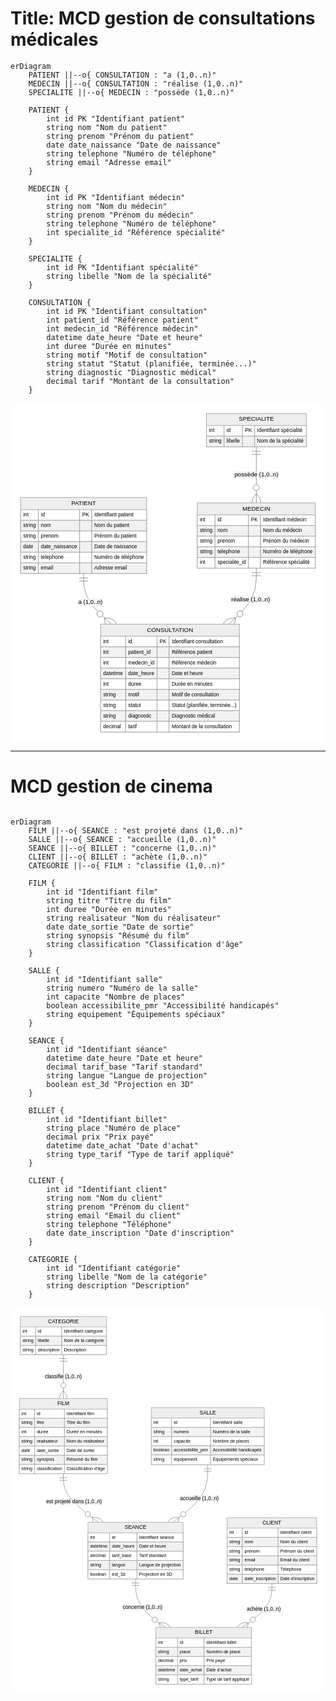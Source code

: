 # Title: MCD gestion de consultations médicales

```mermaid
erDiagram
    PATIENT ||--o{ CONSULTATION : "a (1,0..n)"
    MEDECIN ||--o{ CONSULTATION : "réalise (1,0..n)"
    SPECIALITE ||--o{ MEDECIN : "possède (1,0..n)"
    
    PATIENT {
        int id PK "Identifiant patient"
        string nom "Nom du patient"
        string prenom "Prénom du patient"
        date date_naissance "Date de naissance"
        string telephone "Numéro de téléphone"
        string email "Adresse email"
    }
    
    MEDECIN {
        int id PK "Identifiant médecin"
        string nom "Nom du médecin"
        string prenom "Prénom du médecin"
        string telephone "Numéro de téléphone"
        int specialite_id "Référence spécialité"
    }
    
    SPECIALITE {
        int id PK "Identifiant spécialité"
        string libelle "Nom de la spécialité"
    }
    
    CONSULTATION {
        int id PK "Identifiant consultation"
        int patient_id "Référence patient"
        int medecin_id "Référence médecin"
        datetime date_heure "Date et heure"
        int duree "Durée en minutes"
        string motif "Motif de consultation"
        string statut "Statut (planifiée, terminée...)"
        string diagnostic "Diagnostic médical"
        decimal tarif "Montant de la consultation"
    }
```



<svg aria-roledescription="er" role="graphics-document document" viewBox="0 0 621.841796875 669" style="max-width: 3840px; background-color: white; max-height: 3840px;" xmlns:xlink="http://www.w3.org/1999/xlink" xmlns="http://www.w3.org/2000/svg" width="100%" id="my-svg"><style>#my-svg{font-family:arial,sans-serif;font-size:14px;fill:#333;}@keyframes edge-animation-frame{from{stroke-dashoffset:0;}}@keyframes dash{to{stroke-dashoffset:0;}}#my-svg .edge-animation-slow{stroke-dasharray:9,5!important;stroke-dashoffset:900;animation:dash 50s linear infinite;stroke-linecap:round;}#my-svg .edge-animation-fast{stroke-dasharray:9,5!important;stroke-dashoffset:900;animation:dash 20s linear infinite;stroke-linecap:round;}#my-svg .error-icon{fill:#ffffff;}#my-svg .error-text{fill:#000000;stroke:#000000;}#my-svg .edge-thickness-normal{stroke-width:2px;}#my-svg .edge-thickness-thick{stroke-width:3.5px;}#my-svg .edge-pattern-solid{stroke-dasharray:0;}#my-svg .edge-thickness-invisible{stroke-width:0;fill:none;}#my-svg .edge-pattern-dashed{stroke-dasharray:3;}#my-svg .edge-pattern-dotted{stroke-dasharray:2;}#my-svg .marker{fill:#000000;stroke:#000000;}#my-svg .marker.cross{stroke:#000000;}#my-svg svg{font-family:arial,sans-serif;font-size:14px;}#my-svg p{margin:0;}#my-svg .entityBox{fill:#ffffff;stroke:#000000;}#my-svg .attributeBoxOdd{fill:#ffffff;stroke:#000000;}#my-svg .attributeBoxEven{fill:#f2f2f2;stroke:#000000;}#my-svg .relationshipLabelBox{fill:#ffffff;opacity:0.7;background-color:#ffffff;}#my-svg .relationshipLabelBox rect{opacity:0.5;}#my-svg .relationshipLine{stroke:#000000;}#my-svg .entityTitleText{text-anchor:middle;font-size:18px;fill:#333;}#my-svg #MD_PARENT_START{fill:#f5f5f5!important;stroke:#000000!important;stroke-width:1;}#my-svg #MD_PARENT_END{fill:#f5f5f5!important;stroke:#000000!important;stroke-width:1;}#my-svg .node .neo-node{stroke:#000000;}#my-svg [data-look="neo"].node rect,#my-svg [data-look="neo"].cluster rect,#my-svg [data-look="neo"].node polygon{stroke:url(#my-svg-gradient);filter:drop-shadow( 0px 1px 2px rgba(0, 0, 0, 0.25));}#my-svg [data-look="neo"].node path{stroke:url(#my-svg-gradient);}#my-svg [data-look="neo"].node .outer-path{filter:drop-shadow( 0px 1px 2px rgba(0, 0, 0, 0.25));}#my-svg [data-look="neo"].node .neo-line path{stroke:hsl(0, 0%, 70%);filter:none;}#my-svg [data-look="neo"].node circle{stroke:url(#my-svg-gradient);filter:drop-shadow( 0px 1px 2px rgba(0, 0, 0, 0.25));}#my-svg [data-look="neo"].node circle .state-start{fill:#000000;}#my-svg [data-look="neo"].statediagram-cluster rect{fill:#ffffff;stroke:url(#my-svg-gradient);stroke-width:1px;}#my-svg [data-look="neo"].icon-shape .icon{fill:url(#my-svg-gradient);filter:drop-shadow( 0px 1px 2px rgba(0, 0, 0, 0.25));}#my-svg [data-look="neo"].icon-shape .icon-neo path{stroke:url(#my-svg-gradient);filter:drop-shadow( 0px 1px 2px rgba(0, 0, 0, 0.25));}#my-svg :root{--mermaid-font-family:"trebuchet ms",verdana,arial,sans-serif;}</style><g/><defs><marker orient="auto" markerHeight="240" markerWidth="190" refY="7" refX="0" id="MD_PARENT_START"><path d="M 18,7 L9,13 L1,7 L9,1 Z"/></marker></defs><defs><marker orient="auto" markerHeight="28" markerWidth="20" refY="7" refX="19" id="MD_PARENT_END"><path d="M 18,7 L9,13 L1,7 L9,1 Z"/></marker></defs><defs><marker orient="auto" markerHeight="18" markerWidth="18" refY="9" refX="0" id="ONLY_ONE_START"><path d="M9,0 L9,18 M15,0 L15,18" fill="none" stroke="gray"/></marker></defs><defs><marker orient="auto" markerHeight="18" markerWidth="18" refY="9" refX="18" id="ONLY_ONE_END"><path d="M3,0 L3,18 M9,0 L9,18" fill="none" stroke="gray"/></marker></defs><defs><marker orient="auto" markerHeight="18" markerWidth="30" refY="9" refX="0" id="ZERO_OR_ONE_START"><circle r="6" cy="9" cx="21" fill="white" stroke="gray"/><path d="M9,0 L9,18" fill="none" stroke="gray"/></marker></defs><defs><marker orient="auto" markerHeight="18" markerWidth="30" refY="9" refX="30" id="ZERO_OR_ONE_END"><circle r="6" cy="9" cx="9" fill="white" stroke="gray"/><path d="M21,0 L21,18" fill="none" stroke="gray"/></marker></defs><defs><marker orient="auto" markerHeight="36" markerWidth="45" refY="18" refX="18" id="ONE_OR_MORE_START"><path d="M0,18 Q 18,0 36,18 Q 18,36 0,18 M42,9 L42,27" fill="none" stroke="gray"/></marker></defs><defs><marker orient="auto" markerHeight="36" markerWidth="45" refY="18" refX="27" id="ONE_OR_MORE_END"><path d="M3,9 L3,27 M9,18 Q27,0 45,18 Q27,36 9,18" fill="none" stroke="gray"/></marker></defs><defs><marker orient="auto" markerHeight="36" markerWidth="57" refY="18" refX="18" id="ZERO_OR_MORE_START"><circle r="6" cy="18" cx="48" fill="white" stroke="gray"/><path d="M0,18 Q18,0 36,18 Q18,36 0,18" fill="none" stroke="gray"/></marker></defs><defs><marker orient="auto" markerHeight="36" markerWidth="57" refY="18" refX="39" id="ZERO_OR_MORE_END"><circle r="6" cy="18" cx="9" fill="white" stroke="gray"/><path d="M21,18 Q39,0 57,18 Q39,36 21,18" fill="none" stroke="gray"/></marker></defs><path style="stroke: gray; fill: none;" marker-start="url(#ONLY_ONE_START)" marker-end="url(#ZERO_OR_MORE_END)" d="M144.366,336L144.366,344.333C144.366,352.667,144.366,369.333,153.443,386C162.52,402.667,180.673,419.333,189.75,427.667L198.826,436" class="er relationshipLine"/><path style="stroke: gray; fill: none;" marker-start="url(#ONLY_ONE_START)" marker-end="url(#ZERO_OR_MORE_END)" d="M485.287,325.5L485.287,335.583C485.287,345.667,485.287,365.833,476.21,384.25C467.134,402.667,448.98,419.333,439.904,427.667L430.827,436" class="er relationshipLine"/><path style="stroke: gray; fill: none;" marker-start="url(#ONLY_ONE_START)" marker-end="url(#ZERO_OR_MORE_END)" d="M485.287,86L485.287,94.333C485.287,102.667,485.287,119.333,485.287,137.75C485.287,156.167,485.287,176.333,485.287,186.417L485.287,196.5" class="er relationshipLine"/><g transform="translate(20,186 )" id="entity-PATIENT-1d5528e4-b873-5fa2-b03f-2264906c1060"><rect height="150" width="248.7325439453125" y="0" x="0" class="er entityBox"/><text style="dominant-baseline: middle; text-anchor: middle; font-size: 12px;" transform="translate(124.36627197265625,12)" y="0" x="0" id="text-entity-PATIENT-1d5528e4-b873-5fa2-b03f-2264906c1060" class="er entityLabel">PATIENT</text><rect height="21" width="34.921875" y="24" x="0" class="er attributeBoxOdd"/><text style="dominant-baseline: middle; font-size: 10.2px;" transform="translate(5,34.5)" y="0" x="0" id="text-entity-PATIENT-1d5528e4-b873-5fa2-b03f-2264906c1060-attr-1-type" class="er entityLabel">int</text><rect height="21" width="81.701416015625" y="24" x="34.921875" class="er attributeBoxOdd"/><text style="dominant-baseline: middle; font-size: 10.2px;" transform="translate(39.921875,34.5)" y="0" x="0" id="text-entity-PATIENT-1d5528e4-b873-5fa2-b03f-2264906c1060-attr-1-name" class="er entityLabel">id</text><rect height="21" width="23.79498291015625" y="24" x="116.623291015625" class="er attributeBoxOdd"/><text style="dominant-baseline: middle; font-size: 10.2px;" transform="translate(121.623291015625,34.5)" y="0" x="0" id="text-entity-PATIENT-1d5528e4-b873-5fa2-b03f-2264906c1060-attr-1-key" class="er entityLabel">PK</text><rect height="21" width="108.31427001953125" y="24" x="140.41827392578125" class="er attributeBoxOdd"/><text style="dominant-baseline: middle; font-size: 10.2px;" transform="translate(145.41827392578125,34.5)" y="0" x="0" id="text-entity-PATIENT-1d5528e4-b873-5fa2-b03f-2264906c1060-attr-1-comment" class="er entityLabel">Identifiant patient</text><rect height="21" width="34.921875" y="45" x="0" class="er attributeBoxEven"/><text style="dominant-baseline: middle; font-size: 10.2px;" transform="translate(5,55.5)" y="0" x="0" id="text-entity-PATIENT-1d5528e4-b873-5fa2-b03f-2264906c1060-attr-2-type" class="er entityLabel">string</text><rect height="21" width="81.701416015625" y="45" x="34.921875" class="er attributeBoxEven"/><text style="dominant-baseline: middle; font-size: 10.2px;" transform="translate(39.921875,55.5)" y="0" x="0" id="text-entity-PATIENT-1d5528e4-b873-5fa2-b03f-2264906c1060-attr-2-name" class="er entityLabel">nom</text><rect height="21" width="23.79498291015625" y="45" x="116.623291015625" class="er attributeBoxEven"/><text style="dominant-baseline: middle; font-size: 10.2px;" transform="translate(121.623291015625,55.5)" y="0" x="0" id="text-entity-PATIENT-1d5528e4-b873-5fa2-b03f-2264906c1060-attr-2-key" class="er entityLabel"/><rect height="21" width="108.31427001953125" y="45" x="140.41827392578125" class="er attributeBoxEven"/><text style="dominant-baseline: middle; font-size: 10.2px;" transform="translate(145.41827392578125,55.5)" y="0" x="0" id="text-entity-PATIENT-1d5528e4-b873-5fa2-b03f-2264906c1060-attr-2-comment" class="er entityLabel">Nom du patient</text><rect height="21" width="34.921875" y="66" x="0" class="er attributeBoxOdd"/><text style="dominant-baseline: middle; font-size: 10.2px;" transform="translate(5,76.5)" y="0" x="0" id="text-entity-PATIENT-1d5528e4-b873-5fa2-b03f-2264906c1060-attr-3-type" class="er entityLabel">string</text><rect height="21" width="81.701416015625" y="66" x="34.921875" class="er attributeBoxOdd"/><text style="dominant-baseline: middle; font-size: 10.2px;" transform="translate(39.921875,76.5)" y="0" x="0" id="text-entity-PATIENT-1d5528e4-b873-5fa2-b03f-2264906c1060-attr-3-name" class="er entityLabel">prenom</text><rect height="21" width="23.79498291015625" y="66" x="116.623291015625" class="er attributeBoxOdd"/><text style="dominant-baseline: middle; font-size: 10.2px;" transform="translate(121.623291015625,76.5)" y="0" x="0" id="text-entity-PATIENT-1d5528e4-b873-5fa2-b03f-2264906c1060-attr-3-key" class="er entityLabel"/><rect height="21" width="108.31427001953125" y="66" x="140.41827392578125" class="er attributeBoxOdd"/><text style="dominant-baseline: middle; font-size: 10.2px;" transform="translate(145.41827392578125,76.5)" y="0" x="0" id="text-entity-PATIENT-1d5528e4-b873-5fa2-b03f-2264906c1060-attr-3-comment" class="er entityLabel">Prénom du patient</text><rect height="21" width="34.921875" y="87" x="0" class="er attributeBoxEven"/><text style="dominant-baseline: middle; font-size: 10.2px;" transform="translate(5,97.5)" y="0" x="0" id="text-entity-PATIENT-1d5528e4-b873-5fa2-b03f-2264906c1060-attr-4-type" class="er entityLabel">date</text><rect height="21" width="81.701416015625" y="87" x="34.921875" class="er attributeBoxEven"/><text style="dominant-baseline: middle; font-size: 10.2px;" transform="translate(39.921875,97.5)" y="0" x="0" id="text-entity-PATIENT-1d5528e4-b873-5fa2-b03f-2264906c1060-attr-4-name" class="er entityLabel">date_naissance</text><rect height="21" width="23.79498291015625" y="87" x="116.623291015625" class="er attributeBoxEven"/><text style="dominant-baseline: middle; font-size: 10.2px;" transform="translate(121.623291015625,97.5)" y="0" x="0" id="text-entity-PATIENT-1d5528e4-b873-5fa2-b03f-2264906c1060-attr-4-key" class="er entityLabel"/><rect height="21" width="108.31427001953125" y="87" x="140.41827392578125" class="er attributeBoxEven"/><text style="dominant-baseline: middle; font-size: 10.2px;" transform="translate(145.41827392578125,97.5)" y="0" x="0" id="text-entity-PATIENT-1d5528e4-b873-5fa2-b03f-2264906c1060-attr-4-comment" class="er entityLabel">Date de naissance</text><rect height="21" width="34.921875" y="108" x="0" class="er attributeBoxOdd"/><text style="dominant-baseline: middle; font-size: 10.2px;" transform="translate(5,118.5)" y="0" x="0" id="text-entity-PATIENT-1d5528e4-b873-5fa2-b03f-2264906c1060-attr-5-type" class="er entityLabel">string</text><rect height="21" width="81.701416015625" y="108" x="34.921875" class="er attributeBoxOdd"/><text style="dominant-baseline: middle; font-size: 10.2px;" transform="translate(39.921875,118.5)" y="0" x="0" id="text-entity-PATIENT-1d5528e4-b873-5fa2-b03f-2264906c1060-attr-5-name" class="er entityLabel">telephone</text><rect height="21" width="23.79498291015625" y="108" x="116.623291015625" class="er attributeBoxOdd"/><text style="dominant-baseline: middle; font-size: 10.2px;" transform="translate(121.623291015625,118.5)" y="0" x="0" id="text-entity-PATIENT-1d5528e4-b873-5fa2-b03f-2264906c1060-attr-5-key" class="er entityLabel"/><rect height="21" width="108.31427001953125" y="108" x="140.41827392578125" class="er attributeBoxOdd"/><text style="dominant-baseline: middle; font-size: 10.2px;" transform="translate(145.41827392578125,118.5)" y="0" x="0" id="text-entity-PATIENT-1d5528e4-b873-5fa2-b03f-2264906c1060-attr-5-comment" class="er entityLabel">Numéro de téléphone</text><rect height="21" width="34.921875" y="129" x="0" class="er attributeBoxEven"/><text style="dominant-baseline: middle; font-size: 10.2px;" transform="translate(5,139.5)" y="0" x="0" id="text-entity-PATIENT-1d5528e4-b873-5fa2-b03f-2264906c1060-attr-6-type" class="er entityLabel">string</text><rect height="21" width="81.701416015625" y="129" x="34.921875" class="er attributeBoxEven"/><text style="dominant-baseline: middle; font-size: 10.2px;" transform="translate(39.921875,139.5)" y="0" x="0" id="text-entity-PATIENT-1d5528e4-b873-5fa2-b03f-2264906c1060-attr-6-name" class="er entityLabel">email</text><rect height="21" width="23.79498291015625" y="129" x="116.623291015625" class="er attributeBoxEven"/><text style="dominant-baseline: middle; font-size: 10.2px;" transform="translate(121.623291015625,139.5)" y="0" x="0" id="text-entity-PATIENT-1d5528e4-b873-5fa2-b03f-2264906c1060-attr-6-key" class="er entityLabel"/><rect height="21" width="108.31427001953125" y="129" x="140.41827392578125" class="er attributeBoxEven"/><text style="dominant-baseline: middle; font-size: 10.2px;" transform="translate(145.41827392578125,139.5)" y="0" x="0" id="text-entity-PATIENT-1d5528e4-b873-5fa2-b03f-2264906c1060-attr-6-comment" class="er entityLabel">Adresse email</text></g><g transform="translate(177.88162231445312,436 )" id="entity-CONSULTATION-196fbdbb-d042-5722-9f4a-0924f09a608c"><rect height="213" width="273.89019775390625" y="0" x="0" class="er entityBox"/><text style="dominant-baseline: middle; text-anchor: middle; font-size: 12px;" transform="translate(136.94509887695312,12)" y="0" x="0" id="text-entity-CONSULTATION-196fbdbb-d042-5722-9f4a-0924f09a608c" class="er entityLabel">CONSULTATION</text><rect height="21" width="49.4078369140625" y="24" x="0" class="er attributeBoxOdd"/><text style="dominant-baseline: middle; font-size: 10.2px;" transform="translate(5,34.5)" y="0" x="0" id="text-entity-CONSULTATION-196fbdbb-d042-5722-9f4a-0924f09a608c-attr-1-type" class="er entityLabel">int</text><rect height="21" width="62.109375" y="24" x="49.4078369140625" class="er attributeBoxOdd"/><text style="dominant-baseline: middle; font-size: 10.2px;" transform="translate(54.4078369140625,34.5)" y="0" x="0" id="text-entity-CONSULTATION-196fbdbb-d042-5722-9f4a-0924f09a608c-attr-1-name" class="er entityLabel">id</text><rect height="21" width="23.79498291015625" y="24" x="111.5172119140625" class="er attributeBoxOdd"/><text style="dominant-baseline: middle; font-size: 10.2px;" transform="translate(116.5172119140625,34.5)" y="0" x="0" id="text-entity-CONSULTATION-196fbdbb-d042-5722-9f4a-0924f09a608c-attr-1-key" class="er entityLabel">PK</text><rect height="21" width="138.5780029296875" y="24" x="135.31219482421875" class="er attributeBoxOdd"/><text style="dominant-baseline: middle; font-size: 10.2px;" transform="translate(140.31219482421875,34.5)" y="0" x="0" id="text-entity-CONSULTATION-196fbdbb-d042-5722-9f4a-0924f09a608c-attr-1-comment" class="er entityLabel">Identifiant consultation</text><rect height="21" width="49.4078369140625" y="45" x="0" class="er attributeBoxEven"/><text style="dominant-baseline: middle; font-size: 10.2px;" transform="translate(5,55.5)" y="0" x="0" id="text-entity-CONSULTATION-196fbdbb-d042-5722-9f4a-0924f09a608c-attr-2-type" class="er entityLabel">int</text><rect height="21" width="62.109375" y="45" x="49.4078369140625" class="er attributeBoxEven"/><text style="dominant-baseline: middle; font-size: 10.2px;" transform="translate(54.4078369140625,55.5)" y="0" x="0" id="text-entity-CONSULTATION-196fbdbb-d042-5722-9f4a-0924f09a608c-attr-2-name" class="er entityLabel">patient_id</text><rect height="21" width="23.79498291015625" y="45" x="111.5172119140625" class="er attributeBoxEven"/><text style="dominant-baseline: middle; font-size: 10.2px;" transform="translate(116.5172119140625,55.5)" y="0" x="0" id="text-entity-CONSULTATION-196fbdbb-d042-5722-9f4a-0924f09a608c-attr-2-key" class="er entityLabel"/><rect height="21" width="138.5780029296875" y="45" x="135.31219482421875" class="er attributeBoxEven"/><text style="dominant-baseline: middle; font-size: 10.2px;" transform="translate(140.31219482421875,55.5)" y="0" x="0" id="text-entity-CONSULTATION-196fbdbb-d042-5722-9f4a-0924f09a608c-attr-2-comment" class="er entityLabel">Référence patient</text><rect height="21" width="49.4078369140625" y="66" x="0" class="er attributeBoxOdd"/><text style="dominant-baseline: middle; font-size: 10.2px;" transform="translate(5,76.5)" y="0" x="0" id="text-entity-CONSULTATION-196fbdbb-d042-5722-9f4a-0924f09a608c-attr-3-type" class="er entityLabel">int</text><rect height="21" width="62.109375" y="66" x="49.4078369140625" class="er attributeBoxOdd"/><text style="dominant-baseline: middle; font-size: 10.2px;" transform="translate(54.4078369140625,76.5)" y="0" x="0" id="text-entity-CONSULTATION-196fbdbb-d042-5722-9f4a-0924f09a608c-attr-3-name" class="er entityLabel">medecin_id</text><rect height="21" width="23.79498291015625" y="66" x="111.5172119140625" class="er attributeBoxOdd"/><text style="dominant-baseline: middle; font-size: 10.2px;" transform="translate(116.5172119140625,76.5)" y="0" x="0" id="text-entity-CONSULTATION-196fbdbb-d042-5722-9f4a-0924f09a608c-attr-3-key" class="er entityLabel"/><rect height="21" width="138.5780029296875" y="66" x="135.31219482421875" class="er attributeBoxOdd"/><text style="dominant-baseline: middle; font-size: 10.2px;" transform="translate(140.31219482421875,76.5)" y="0" x="0" id="text-entity-CONSULTATION-196fbdbb-d042-5722-9f4a-0924f09a608c-attr-3-comment" class="er entityLabel">Référence médecin</text><rect height="21" width="49.4078369140625" y="87" x="0" class="er attributeBoxEven"/><text style="dominant-baseline: middle; font-size: 10.2px;" transform="translate(5,97.5)" y="0" x="0" id="text-entity-CONSULTATION-196fbdbb-d042-5722-9f4a-0924f09a608c-attr-4-type" class="er entityLabel">datetime</text><rect height="21" width="62.109375" y="87" x="49.4078369140625" class="er attributeBoxEven"/><text style="dominant-baseline: middle; font-size: 10.2px;" transform="translate(54.4078369140625,97.5)" y="0" x="0" id="text-entity-CONSULTATION-196fbdbb-d042-5722-9f4a-0924f09a608c-attr-4-name" class="er entityLabel">date_heure</text><rect height="21" width="23.79498291015625" y="87" x="111.5172119140625" class="er attributeBoxEven"/><text style="dominant-baseline: middle; font-size: 10.2px;" transform="translate(116.5172119140625,97.5)" y="0" x="0" id="text-entity-CONSULTATION-196fbdbb-d042-5722-9f4a-0924f09a608c-attr-4-key" class="er entityLabel"/><rect height="21" width="138.5780029296875" y="87" x="135.31219482421875" class="er attributeBoxEven"/><text style="dominant-baseline: middle; font-size: 10.2px;" transform="translate(140.31219482421875,97.5)" y="0" x="0" id="text-entity-CONSULTATION-196fbdbb-d042-5722-9f4a-0924f09a608c-attr-4-comment" class="er entityLabel">Date et heure</text><rect height="21" width="49.4078369140625" y="108" x="0" class="er attributeBoxOdd"/><text style="dominant-baseline: middle; font-size: 10.2px;" transform="translate(5,118.5)" y="0" x="0" id="text-entity-CONSULTATION-196fbdbb-d042-5722-9f4a-0924f09a608c-attr-5-type" class="er entityLabel">int</text><rect height="21" width="62.109375" y="108" x="49.4078369140625" class="er attributeBoxOdd"/><text style="dominant-baseline: middle; font-size: 10.2px;" transform="translate(54.4078369140625,118.5)" y="0" x="0" id="text-entity-CONSULTATION-196fbdbb-d042-5722-9f4a-0924f09a608c-attr-5-name" class="er entityLabel">duree</text><rect height="21" width="23.79498291015625" y="108" x="111.5172119140625" class="er attributeBoxOdd"/><text style="dominant-baseline: middle; font-size: 10.2px;" transform="translate(116.5172119140625,118.5)" y="0" x="0" id="text-entity-CONSULTATION-196fbdbb-d042-5722-9f4a-0924f09a608c-attr-5-key" class="er entityLabel"/><rect height="21" width="138.5780029296875" y="108" x="135.31219482421875" class="er attributeBoxOdd"/><text style="dominant-baseline: middle; font-size: 10.2px;" transform="translate(140.31219482421875,118.5)" y="0" x="0" id="text-entity-CONSULTATION-196fbdbb-d042-5722-9f4a-0924f09a608c-attr-5-comment" class="er entityLabel">Durée en minutes</text><rect height="21" width="49.4078369140625" y="129" x="0" class="er attributeBoxEven"/><text style="dominant-baseline: middle; font-size: 10.2px;" transform="translate(5,139.5)" y="0" x="0" id="text-entity-CONSULTATION-196fbdbb-d042-5722-9f4a-0924f09a608c-attr-6-type" class="er entityLabel">string</text><rect height="21" width="62.109375" y="129" x="49.4078369140625" class="er attributeBoxEven"/><text style="dominant-baseline: middle; font-size: 10.2px;" transform="translate(54.4078369140625,139.5)" y="0" x="0" id="text-entity-CONSULTATION-196fbdbb-d042-5722-9f4a-0924f09a608c-attr-6-name" class="er entityLabel">motif</text><rect height="21" width="23.79498291015625" y="129" x="111.5172119140625" class="er attributeBoxEven"/><text style="dominant-baseline: middle; font-size: 10.2px;" transform="translate(116.5172119140625,139.5)" y="0" x="0" id="text-entity-CONSULTATION-196fbdbb-d042-5722-9f4a-0924f09a608c-attr-6-key" class="er entityLabel"/><rect height="21" width="138.5780029296875" y="129" x="135.31219482421875" class="er attributeBoxEven"/><text style="dominant-baseline: middle; font-size: 10.2px;" transform="translate(140.31219482421875,139.5)" y="0" x="0" id="text-entity-CONSULTATION-196fbdbb-d042-5722-9f4a-0924f09a608c-attr-6-comment" class="er entityLabel">Motif de consultation</text><rect height="21" width="49.4078369140625" y="150" x="0" class="er attributeBoxOdd"/><text style="dominant-baseline: middle; font-size: 10.2px;" transform="translate(5,160.5)" y="0" x="0" id="text-entity-CONSULTATION-196fbdbb-d042-5722-9f4a-0924f09a608c-attr-7-type" class="er entityLabel">string</text><rect height="21" width="62.109375" y="150" x="49.4078369140625" class="er attributeBoxOdd"/><text style="dominant-baseline: middle; font-size: 10.2px;" transform="translate(54.4078369140625,160.5)" y="0" x="0" id="text-entity-CONSULTATION-196fbdbb-d042-5722-9f4a-0924f09a608c-attr-7-name" class="er entityLabel">statut</text><rect height="21" width="23.79498291015625" y="150" x="111.5172119140625" class="er attributeBoxOdd"/><text style="dominant-baseline: middle; font-size: 10.2px;" transform="translate(116.5172119140625,160.5)" y="0" x="0" id="text-entity-CONSULTATION-196fbdbb-d042-5722-9f4a-0924f09a608c-attr-7-key" class="er entityLabel"/><rect height="21" width="138.5780029296875" y="150" x="135.31219482421875" class="er attributeBoxOdd"/><text style="dominant-baseline: middle; font-size: 10.2px;" transform="translate(140.31219482421875,160.5)" y="0" x="0" id="text-entity-CONSULTATION-196fbdbb-d042-5722-9f4a-0924f09a608c-attr-7-comment" class="er entityLabel">Statut (planifiée, terminée...)</text><rect height="21" width="49.4078369140625" y="171" x="0" class="er attributeBoxEven"/><text style="dominant-baseline: middle; font-size: 10.2px;" transform="translate(5,181.5)" y="0" x="0" id="text-entity-CONSULTATION-196fbdbb-d042-5722-9f4a-0924f09a608c-attr-8-type" class="er entityLabel">string</text><rect height="21" width="62.109375" y="171" x="49.4078369140625" class="er attributeBoxEven"/><text style="dominant-baseline: middle; font-size: 10.2px;" transform="translate(54.4078369140625,181.5)" y="0" x="0" id="text-entity-CONSULTATION-196fbdbb-d042-5722-9f4a-0924f09a608c-attr-8-name" class="er entityLabel">diagnostic</text><rect height="21" width="23.79498291015625" y="171" x="111.5172119140625" class="er attributeBoxEven"/><text style="dominant-baseline: middle; font-size: 10.2px;" transform="translate(116.5172119140625,181.5)" y="0" x="0" id="text-entity-CONSULTATION-196fbdbb-d042-5722-9f4a-0924f09a608c-attr-8-key" class="er entityLabel"/><rect height="21" width="138.5780029296875" y="171" x="135.31219482421875" class="er attributeBoxEven"/><text style="dominant-baseline: middle; font-size: 10.2px;" transform="translate(140.31219482421875,181.5)" y="0" x="0" id="text-entity-CONSULTATION-196fbdbb-d042-5722-9f4a-0924f09a608c-attr-8-comment" class="er entityLabel">Diagnostic médical</text><rect height="21" width="49.4078369140625" y="192" x="0" class="er attributeBoxOdd"/><text style="dominant-baseline: middle; font-size: 10.2px;" transform="translate(5,202.5)" y="0" x="0" id="text-entity-CONSULTATION-196fbdbb-d042-5722-9f4a-0924f09a608c-attr-9-type" class="er entityLabel">decimal</text><rect height="21" width="62.109375" y="192" x="49.4078369140625" class="er attributeBoxOdd"/><text style="dominant-baseline: middle; font-size: 10.2px;" transform="translate(54.4078369140625,202.5)" y="0" x="0" id="text-entity-CONSULTATION-196fbdbb-d042-5722-9f4a-0924f09a608c-attr-9-name" class="er entityLabel">tarif</text><rect height="21" width="23.79498291015625" y="192" x="111.5172119140625" class="er attributeBoxOdd"/><text style="dominant-baseline: middle; font-size: 10.2px;" transform="translate(116.5172119140625,202.5)" y="0" x="0" id="text-entity-CONSULTATION-196fbdbb-d042-5722-9f4a-0924f09a608c-attr-9-key" class="er entityLabel"/><rect height="21" width="138.5780029296875" y="192" x="135.31219482421875" class="er attributeBoxOdd"/><text style="dominant-baseline: middle; font-size: 10.2px;" transform="translate(140.31219482421875,202.5)" y="0" x="0" id="text-entity-CONSULTATION-196fbdbb-d042-5722-9f4a-0924f09a608c-attr-9-comment" class="er entityLabel">Montant de la consultation</text></g><g transform="translate(368.7325439453125,196.5 )" id="entity-MEDECIN-ae86487c-cdbd-5827-99fd-1d305902575f"><rect height="129" width="233.1092529296875" y="0" x="0" class="er entityBox"/><text style="dominant-baseline: middle; text-anchor: middle; font-size: 12px;" transform="translate(116.55462646484375,12)" y="0" x="0" id="text-entity-MEDECIN-ae86487c-cdbd-5827-99fd-1d305902575f" class="er entityLabel">MEDECIN</text><rect height="21" width="34.921875" y="24" x="0" class="er attributeBoxOdd"/><text style="dominant-baseline: middle; font-size: 10.2px;" transform="translate(5,34.5)" y="0" x="0" id="text-entity-MEDECIN-ae86487c-cdbd-5827-99fd-1d305902575f-attr-1-type" class="er entityLabel">int</text><rect height="21" width="66.078125" y="24" x="34.921875" class="er attributeBoxOdd"/><text style="dominant-baseline: middle; font-size: 10.2px;" transform="translate(39.921875,34.5)" y="0" x="0" id="text-entity-MEDECIN-ae86487c-cdbd-5827-99fd-1d305902575f-attr-1-name" class="er entityLabel">id</text><rect height="21" width="23.79498291015625" y="24" x="101" class="er attributeBoxOdd"/><text style="dominant-baseline: middle; font-size: 10.2px;" transform="translate(106,34.5)" y="0" x="0" id="text-entity-MEDECIN-ae86487c-cdbd-5827-99fd-1d305902575f-attr-1-key" class="er entityLabel">PK</text><rect height="21" width="108.31427001953125" y="24" x="124.79498291015625" class="er attributeBoxOdd"/><text style="dominant-baseline: middle; font-size: 10.2px;" transform="translate(129.79498291015625,34.5)" y="0" x="0" id="text-entity-MEDECIN-ae86487c-cdbd-5827-99fd-1d305902575f-attr-1-comment" class="er entityLabel">Identifiant médecin</text><rect height="21" width="34.921875" y="45" x="0" class="er attributeBoxEven"/><text style="dominant-baseline: middle; font-size: 10.2px;" transform="translate(5,55.5)" y="0" x="0" id="text-entity-MEDECIN-ae86487c-cdbd-5827-99fd-1d305902575f-attr-2-type" class="er entityLabel">string</text><rect height="21" width="66.078125" y="45" x="34.921875" class="er attributeBoxEven"/><text style="dominant-baseline: middle; font-size: 10.2px;" transform="translate(39.921875,55.5)" y="0" x="0" id="text-entity-MEDECIN-ae86487c-cdbd-5827-99fd-1d305902575f-attr-2-name" class="er entityLabel">nom</text><rect height="21" width="23.79498291015625" y="45" x="101" class="er attributeBoxEven"/><text style="dominant-baseline: middle; font-size: 10.2px;" transform="translate(106,55.5)" y="0" x="0" id="text-entity-MEDECIN-ae86487c-cdbd-5827-99fd-1d305902575f-attr-2-key" class="er entityLabel"/><rect height="21" width="108.31427001953125" y="45" x="124.79498291015625" class="er attributeBoxEven"/><text style="dominant-baseline: middle; font-size: 10.2px;" transform="translate(129.79498291015625,55.5)" y="0" x="0" id="text-entity-MEDECIN-ae86487c-cdbd-5827-99fd-1d305902575f-attr-2-comment" class="er entityLabel">Nom du médecin</text><rect height="21" width="34.921875" y="66" x="0" class="er attributeBoxOdd"/><text style="dominant-baseline: middle; font-size: 10.2px;" transform="translate(5,76.5)" y="0" x="0" id="text-entity-MEDECIN-ae86487c-cdbd-5827-99fd-1d305902575f-attr-3-type" class="er entityLabel">string</text><rect height="21" width="66.078125" y="66" x="34.921875" class="er attributeBoxOdd"/><text style="dominant-baseline: middle; font-size: 10.2px;" transform="translate(39.921875,76.5)" y="0" x="0" id="text-entity-MEDECIN-ae86487c-cdbd-5827-99fd-1d305902575f-attr-3-name" class="er entityLabel">prenom</text><rect height="21" width="23.79498291015625" y="66" x="101" class="er attributeBoxOdd"/><text style="dominant-baseline: middle; font-size: 10.2px;" transform="translate(106,76.5)" y="0" x="0" id="text-entity-MEDECIN-ae86487c-cdbd-5827-99fd-1d305902575f-attr-3-key" class="er entityLabel"/><rect height="21" width="108.31427001953125" y="66" x="124.79498291015625" class="er attributeBoxOdd"/><text style="dominant-baseline: middle; font-size: 10.2px;" transform="translate(129.79498291015625,76.5)" y="0" x="0" id="text-entity-MEDECIN-ae86487c-cdbd-5827-99fd-1d305902575f-attr-3-comment" class="er entityLabel">Prénom du médecin</text><rect height="21" width="34.921875" y="87" x="0" class="er attributeBoxEven"/><text style="dominant-baseline: middle; font-size: 10.2px;" transform="translate(5,97.5)" y="0" x="0" id="text-entity-MEDECIN-ae86487c-cdbd-5827-99fd-1d305902575f-attr-4-type" class="er entityLabel">string</text><rect height="21" width="66.078125" y="87" x="34.921875" class="er attributeBoxEven"/><text style="dominant-baseline: middle; font-size: 10.2px;" transform="translate(39.921875,97.5)" y="0" x="0" id="text-entity-MEDECIN-ae86487c-cdbd-5827-99fd-1d305902575f-attr-4-name" class="er entityLabel">telephone</text><rect height="21" width="23.79498291015625" y="87" x="101" class="er attributeBoxEven"/><text style="dominant-baseline: middle; font-size: 10.2px;" transform="translate(106,97.5)" y="0" x="0" id="text-entity-MEDECIN-ae86487c-cdbd-5827-99fd-1d305902575f-attr-4-key" class="er entityLabel"/><rect height="21" width="108.31427001953125" y="87" x="124.79498291015625" class="er attributeBoxEven"/><text style="dominant-baseline: middle; font-size: 10.2px;" transform="translate(129.79498291015625,97.5)" y="0" x="0" id="text-entity-MEDECIN-ae86487c-cdbd-5827-99fd-1d305902575f-attr-4-comment" class="er entityLabel">Numéro de téléphone</text><rect height="21" width="34.921875" y="108" x="0" class="er attributeBoxOdd"/><text style="dominant-baseline: middle; font-size: 10.2px;" transform="translate(5,118.5)" y="0" x="0" id="text-entity-MEDECIN-ae86487c-cdbd-5827-99fd-1d305902575f-attr-5-type" class="er entityLabel">int</text><rect height="21" width="66.078125" y="108" x="34.921875" class="er attributeBoxOdd"/><text style="dominant-baseline: middle; font-size: 10.2px;" transform="translate(39.921875,118.5)" y="0" x="0" id="text-entity-MEDECIN-ae86487c-cdbd-5827-99fd-1d305902575f-attr-5-name" class="er entityLabel">specialite_id</text><rect height="21" width="23.79498291015625" y="108" x="101" class="er attributeBoxOdd"/><text style="dominant-baseline: middle; font-size: 10.2px;" transform="translate(106,118.5)" y="0" x="0" id="text-entity-MEDECIN-ae86487c-cdbd-5827-99fd-1d305902575f-attr-5-key" class="er entityLabel"/><rect height="21" width="108.31427001953125" y="108" x="124.79498291015625" class="er attributeBoxOdd"/><text style="dominant-baseline: middle; font-size: 10.2px;" transform="translate(129.79498291015625,118.5)" y="0" x="0" id="text-entity-MEDECIN-ae86487c-cdbd-5827-99fd-1d305902575f-attr-5-comment" class="er entityLabel">Référence spécialité</text></g><g transform="translate(386.7030334472656,20 )" id="entity-SPECIALITE-d9874d9f-ba31-5f9f-8639-0574a8e574e6"><rect height="66" width="197.16827392578125" y="0" x="0" class="er entityBox"/><text style="dominant-baseline: middle; text-anchor: middle; font-size: 12px;" transform="translate(98.58413696289062,12)" y="0" x="0" id="text-entity-SPECIALITE-d9874d9f-ba31-5f9f-8639-0574a8e574e6" class="er entityLabel">SPECIALITE</text><rect height="21" width="34.921875" y="24" x="0" class="er attributeBoxOdd"/><text style="dominant-baseline: middle; font-size: 10.2px;" transform="translate(5,34.5)" y="0" x="0" id="text-entity-SPECIALITE-d9874d9f-ba31-5f9f-8639-0574a8e574e6-attr-1-type" class="er entityLabel">int</text><rect height="21" width="36.38494873046875" y="24" x="34.921875" class="er attributeBoxOdd"/><text style="dominant-baseline: middle; font-size: 10.2px;" transform="translate(39.921875,34.5)" y="0" x="0" id="text-entity-SPECIALITE-d9874d9f-ba31-5f9f-8639-0574a8e574e6-attr-1-name" class="er entityLabel">id</text><rect height="21" width="23.79498291015625" y="24" x="71.30682373046875" class="er attributeBoxOdd"/><text style="dominant-baseline: middle; font-size: 10.2px;" transform="translate(76.30682373046875,34.5)" y="0" x="0" id="text-entity-SPECIALITE-d9874d9f-ba31-5f9f-8639-0574a8e574e6-attr-1-key" class="er entityLabel">PK</text><rect height="21" width="102.06646728515625" y="24" x="95.101806640625" class="er attributeBoxOdd"/><text style="dominant-baseline: middle; font-size: 10.2px;" transform="translate(100.101806640625,34.5)" y="0" x="0" id="text-entity-SPECIALITE-d9874d9f-ba31-5f9f-8639-0574a8e574e6-attr-1-comment" class="er entityLabel">Identifiant spécialité</text><rect height="21" width="34.921875" y="45" x="0" class="er attributeBoxEven"/><text style="dominant-baseline: middle; font-size: 10.2px;" transform="translate(5,55.5)" y="0" x="0" id="text-entity-SPECIALITE-d9874d9f-ba31-5f9f-8639-0574a8e574e6-attr-2-type" class="er entityLabel">string</text><rect height="21" width="36.38494873046875" y="45" x="34.921875" class="er attributeBoxEven"/><text style="dominant-baseline: middle; font-size: 10.2px;" transform="translate(39.921875,55.5)" y="0" x="0" id="text-entity-SPECIALITE-d9874d9f-ba31-5f9f-8639-0574a8e574e6-attr-2-name" class="er entityLabel">libelle</text><rect height="21" width="23.79498291015625" y="45" x="71.30682373046875" class="er attributeBoxEven"/><text style="dominant-baseline: middle; font-size: 10.2px;" transform="translate(76.30682373046875,55.5)" y="0" x="0" id="text-entity-SPECIALITE-d9874d9f-ba31-5f9f-8639-0574a8e574e6-attr-2-key" class="er entityLabel"/><rect height="21" width="102.06646728515625" y="45" x="95.101806640625" class="er attributeBoxEven"/><text style="dominant-baseline: middle; font-size: 10.2px;" transform="translate(100.101806640625,55.5)" y="0" x="0" id="text-entity-SPECIALITE-d9874d9f-ba31-5f9f-8639-0574a8e574e6-attr-2-comment" class="er entityLabel">Nom de la spécialité</text></g><rect height="14" width="48.03125" y="385.9626770019531" x="133.7137908935547" class="er relationshipLabelBox"/><text style="text-anchor: middle; dominant-baseline: middle; font-size: 12px;" y="392.9626770019531" x="157.7294158935547" id="rel1" class="er relationshipLabel">a (1,0..n)</text><rect height="14" width="76.703125" y="381.3048400878906" x="435.70269775390625" class="er relationshipLabelBox"/><text style="text-anchor: middle; dominant-baseline: middle; font-size: 12px;" y="388.3048400878906" x="474.05426025390625" id="rel2" class="er relationshipLabel">réalise (1,0..n)</text><rect height="14" width="86.72265625" y="134.25" x="441.9256591796875" class="er relationshipLabelBox"/><text style="text-anchor: middle; dominant-baseline: middle; font-size: 12px;" y="141.25" x="485.2869873046875" id="rel3" class="er relationshipLabel">possède (1,0..n)</text></svg>



---

# MCD gestion de cinema

```mermaid

erDiagram
    FILM ||--o{ SEANCE : "est projeté dans (1,0..n)"
    SALLE ||--o{ SEANCE : "accueille (1,0..n)"
    SEANCE ||--o{ BILLET : "concerne (1,0..n)"
    CLIENT ||--o{ BILLET : "achète (1,0..n)"
    CATEGORIE ||--o{ FILM : "classifie (1,0..n)"
    
    FILM {
        int id "Identifiant film"
        string titre "Titre du film"
        int duree "Durée en minutes"
        string realisateur "Nom du réalisateur"
        date date_sortie "Date de sortie"
        string synopsis "Résumé du film"
        string classification "Classification d'âge"
    }
    
    SALLE {
        int id "Identifiant salle"
        string numero "Numéro de la salle"
        int capacite "Nombre de places"
        boolean accessibilite_pmr "Accessibilité handicapés"
        string equipement "Équipements spéciaux"
    }
    
    SEANCE {
        int id "Identifiant séance"
        datetime date_heure "Date et heure"
        decimal tarif_base "Tarif standard"
        string langue "Langue de projection"
        boolean est_3d "Projection en 3D"
    }
    
    BILLET {
        int id "Identifiant billet"
        string place "Numéro de place"
        decimal prix "Prix payé"
        datetime date_achat "Date d'achat"
        string type_tarif "Type de tarif appliqué"
    }
    
    CLIENT {
        int id "Identifiant client"
        string nom "Nom du client"
        string prenom "Prénom du client"
        string email "Email du client"
        string telephone "Téléphone"
        date date_inscription "Date d'inscription"
    }
    
    CATEGORIE {
        int id "Identifiant catégorie"
        string libelle "Nom de la catégorie"
        string description "Description"
    }
```


<svg aria-roledescription="er" role="graphics-document document" viewBox="0 0 716.9493408203125 877" style="max-width: 3840px; background-color: white; max-height: 3840px;" xmlns:xlink="http://www.w3.org/1999/xlink" xmlns="http://www.w3.org/2000/svg" width="100%" id="my-svg"><style>#my-svg{font-family:Arial;font-size:14px;fill:#000000;}@keyframes edge-animation-frame{from{stroke-dashoffset:0;}}@keyframes dash{to{stroke-dashoffset:0;}}#my-svg .edge-animation-slow{stroke-dasharray:9,5!important;stroke-dashoffset:900;animation:dash 50s linear infinite;stroke-linecap:round;}#my-svg .edge-animation-fast{stroke-dasharray:9,5!important;stroke-dashoffset:900;animation:dash 20s linear infinite;stroke-linecap:round;}#my-svg .error-icon{fill:#552222;}#my-svg .error-text{fill:#552222;stroke:#552222;}#my-svg .edge-thickness-normal{stroke-width:1px;}#my-svg .edge-thickness-thick{stroke-width:3.5px;}#my-svg .edge-pattern-solid{stroke-dasharray:0;}#my-svg .edge-thickness-invisible{stroke-width:0;fill:none;}#my-svg .edge-pattern-dashed{stroke-dasharray:3;}#my-svg .edge-pattern-dotted{stroke-dasharray:2;}#my-svg .marker{fill:#7f1574;stroke:#7f1574;}#my-svg .marker.cross{stroke:#7f1574;}#my-svg svg{font-family:Arial;font-size:14px;}#my-svg p{margin:0;}#my-svg .entityBox{fill:#eee;stroke:#999;}#my-svg .attributeBoxOdd{fill:#ffffff;stroke:#999;}#my-svg .attributeBoxEven{fill:#f2f2f2;stroke:#999;}#my-svg .relationshipLabelBox{fill:hsl(-160, 0%, 93.3333333333%);opacity:0.7;background-color:hsl(-160, 0%, 93.3333333333%);}#my-svg .relationshipLabelBox rect{opacity:0.5;}#my-svg .relationshipLine{stroke:#7f1574;}#my-svg .entityTitleText{text-anchor:middle;font-size:18px;fill:#000000;}#my-svg #MD_PARENT_START{fill:#f5f5f5!important;stroke:#7f1574!important;stroke-width:1;}#my-svg #MD_PARENT_END{fill:#f5f5f5!important;stroke:#7f1574!important;stroke-width:1;}#my-svg .node .neo-node{stroke:#999;}#my-svg [data-look="neo"].node rect,#my-svg [data-look="neo"].cluster rect,#my-svg [data-look="neo"].node polygon{stroke:url(#my-svg-gradient);filter:drop-shadow( 1px 2px 2px rgba(185,185,185,1));}#my-svg [data-look="neo"].node path{stroke:url(#my-svg-gradient);}#my-svg [data-look="neo"].node .outer-path{filter:drop-shadow( 1px 2px 2px rgba(185,185,185,1));}#my-svg [data-look="neo"].node .neo-line path{stroke:#7f1574;filter:none;}#my-svg [data-look="neo"].node circle{stroke:url(#my-svg-gradient);filter:drop-shadow( 1px 2px 2px rgba(185,185,185,1));}#my-svg [data-look="neo"].node circle .state-start{fill:#000000;}#my-svg [data-look="neo"].statediagram-cluster rect{fill:#eee;stroke:url(#my-svg-gradient);stroke-width:1px;}#my-svg [data-look="neo"].icon-shape .icon{fill:url(#my-svg-gradient);filter:drop-shadow( 1px 2px 2px rgba(185,185,185,1));}#my-svg [data-look="neo"].icon-shape .icon-neo path{stroke:url(#my-svg-gradient);filter:drop-shadow( 1px 2px 2px rgba(185,185,185,1));}#my-svg :root{--mermaid-font-family:"trebuchet ms",verdana,arial,sans-serif;}</style><g/><defs><marker orient="auto" markerHeight="240" markerWidth="190" refY="7" refX="0" id="MD_PARENT_START"><path d="M 18,7 L9,13 L1,7 L9,1 Z"/></marker></defs><defs><marker orient="auto" markerHeight="28" markerWidth="20" refY="7" refX="19" id="MD_PARENT_END"><path d="M 18,7 L9,13 L1,7 L9,1 Z"/></marker></defs><defs><marker orient="auto" markerHeight="18" markerWidth="18" refY="9" refX="0" id="ONLY_ONE_START"><path d="M9,0 L9,18 M15,0 L15,18" fill="none" stroke="gray"/></marker></defs><defs><marker orient="auto" markerHeight="18" markerWidth="18" refY="9" refX="18" id="ONLY_ONE_END"><path d="M3,0 L3,18 M9,0 L9,18" fill="none" stroke="gray"/></marker></defs><defs><marker orient="auto" markerHeight="18" markerWidth="30" refY="9" refX="0" id="ZERO_OR_ONE_START"><circle r="6" cy="9" cx="21" fill="white" stroke="gray"/><path d="M9,0 L9,18" fill="none" stroke="gray"/></marker></defs><defs><marker orient="auto" markerHeight="18" markerWidth="30" refY="9" refX="30" id="ZERO_OR_ONE_END"><circle r="6" cy="9" cx="9" fill="white" stroke="gray"/><path d="M21,0 L21,18" fill="none" stroke="gray"/></marker></defs><defs><marker orient="auto" markerHeight="36" markerWidth="45" refY="18" refX="18" id="ONE_OR_MORE_START"><path d="M0,18 Q 18,0 36,18 Q 18,36 0,18 M42,9 L42,27" fill="none" stroke="gray"/></marker></defs><defs><marker orient="auto" markerHeight="36" markerWidth="45" refY="18" refX="27" id="ONE_OR_MORE_END"><path d="M3,9 L3,27 M9,18 Q27,0 45,18 Q27,36 9,18" fill="none" stroke="gray"/></marker></defs><defs><marker orient="auto" markerHeight="36" markerWidth="57" refY="18" refX="18" id="ZERO_OR_MORE_START"><circle r="6" cy="18" cx="48" fill="white" stroke="gray"/><path d="M0,18 Q18,0 36,18 Q18,36 0,18" fill="none" stroke="gray"/></marker></defs><defs><marker orient="auto" markerHeight="36" markerWidth="57" refY="18" refX="39" id="ZERO_OR_MORE_END"><circle r="6" cy="18" cx="9" fill="white" stroke="gray"/><path d="M21,18 Q39,0 57,18 Q39,36 21,18" fill="none" stroke="gray"/></marker></defs><path style="stroke: gray; fill: none;" marker-start="url(#ONLY_ONE_START)" marker-end="url(#ZERO_OR_MORE_END)" d="M120.238,378L120.238,386.333C120.238,394.667,120.238,411.333,133.497,429.75C146.756,448.167,173.275,468.333,186.534,478.417L199.793,488.5" class="er relationshipLine"/><path style="stroke: gray; fill: none;" marker-start="url(#ONLY_ONE_START)" marker-end="url(#ZERO_OR_MORE_END)" d="M448.979,357.5L448.979,369.25C448.979,381,448.979,404.5,435.72,426.333C422.46,448.167,395.942,468.333,382.683,478.417L369.423,488.5" class="er relationshipLine"/><path style="stroke: gray; fill: none;" marker-start="url(#ONLY_ONE_START)" marker-end="url(#ZERO_OR_MORE_END)" d="M284.608,617.5L284.608,627.583C284.608,637.667,284.608,657.833,295.9,676.25C307.191,694.667,329.774,711.333,341.065,719.667L352.356,728" class="er relationshipLine"/><path style="stroke: gray; fill: none;" marker-start="url(#ONLY_ONE_START)" marker-end="url(#ZERO_OR_MORE_END)" d="M594.895,628L594.895,636.333C594.895,644.667,594.895,661.333,583.603,678C572.312,694.667,549.729,711.333,538.438,719.667L527.147,728" class="er relationshipLine"/><path style="stroke: gray; fill: none;" marker-start="url(#ONLY_ONE_START)" marker-end="url(#ZERO_OR_MORE_END)" d="M120.238,107L120.238,115.333C120.238,123.667,120.238,140.333,120.238,157C120.238,173.667,120.238,190.333,120.238,198.667L120.238,207" class="er relationshipLine"/><g transform="translate(20,207 )" id="entity-FILM-8c395777-008e-53d5-b51c-f85097dc1b5c"><rect height="171" width="200.47601318359375" y="0" x="0" class="er entityBox"/><text style="dominant-baseline: middle; text-anchor: middle; font-size: 12px;" transform="translate(100.23800659179688,12)" y="0" x="0" id="text-entity-FILM-8c395777-008e-53d5-b51c-f85097dc1b5c" class="er entityLabel">FILM</text><rect height="21" width="34.921875" y="24" x="0" class="er attributeBoxOdd"/><text style="dominant-baseline: middle; font-size: 10.2px;" transform="translate(5,34.5)" y="0" x="0" id="text-entity-FILM-8c395777-008e-53d5-b51c-f85097dc1b5c-attr-1-type" class="er entityLabel">int</text><rect height="21" width="67.765625" y="24" x="34.921875" class="er attributeBoxOdd"/><text style="dominant-baseline: middle; font-size: 10.2px;" transform="translate(39.921875,34.5)" y="0" x="0" id="text-entity-FILM-8c395777-008e-53d5-b51c-f85097dc1b5c-attr-1-name" class="er entityLabel">id</text><rect height="21" width="97.78851318359375" y="24" x="102.6875" class="er attributeBoxOdd"/><text style="dominant-baseline: middle; font-size: 10.2px;" transform="translate(107.6875,34.5)" y="0" x="0" id="text-entity-FILM-8c395777-008e-53d5-b51c-f85097dc1b5c-attr-1-comment" class="er entityLabel">Identifiant film</text><rect height="21" width="34.921875" y="45" x="0" class="er attributeBoxEven"/><text style="dominant-baseline: middle; font-size: 10.2px;" transform="translate(5,55.5)" y="0" x="0" id="text-entity-FILM-8c395777-008e-53d5-b51c-f85097dc1b5c-attr-2-type" class="er entityLabel">string</text><rect height="21" width="67.765625" y="45" x="34.921875" class="er attributeBoxEven"/><text style="dominant-baseline: middle; font-size: 10.2px;" transform="translate(39.921875,55.5)" y="0" x="0" id="text-entity-FILM-8c395777-008e-53d5-b51c-f85097dc1b5c-attr-2-name" class="er entityLabel">titre</text><rect height="21" width="97.78851318359375" y="45" x="102.6875" class="er attributeBoxEven"/><text style="dominant-baseline: middle; font-size: 10.2px;" transform="translate(107.6875,55.5)" y="0" x="0" id="text-entity-FILM-8c395777-008e-53d5-b51c-f85097dc1b5c-attr-2-comment" class="er entityLabel">Titre du film</text><rect height="21" width="34.921875" y="66" x="0" class="er attributeBoxOdd"/><text style="dominant-baseline: middle; font-size: 10.2px;" transform="translate(5,76.5)" y="0" x="0" id="text-entity-FILM-8c395777-008e-53d5-b51c-f85097dc1b5c-attr-3-type" class="er entityLabel">int</text><rect height="21" width="67.765625" y="66" x="34.921875" class="er attributeBoxOdd"/><text style="dominant-baseline: middle; font-size: 10.2px;" transform="translate(39.921875,76.5)" y="0" x="0" id="text-entity-FILM-8c395777-008e-53d5-b51c-f85097dc1b5c-attr-3-name" class="er entityLabel">duree</text><rect height="21" width="97.78851318359375" y="66" x="102.6875" class="er attributeBoxOdd"/><text style="dominant-baseline: middle; font-size: 10.2px;" transform="translate(107.6875,76.5)" y="0" x="0" id="text-entity-FILM-8c395777-008e-53d5-b51c-f85097dc1b5c-attr-3-comment" class="er entityLabel">Durée en minutes</text><rect height="21" width="34.921875" y="87" x="0" class="er attributeBoxEven"/><text style="dominant-baseline: middle; font-size: 10.2px;" transform="translate(5,97.5)" y="0" x="0" id="text-entity-FILM-8c395777-008e-53d5-b51c-f85097dc1b5c-attr-4-type" class="er entityLabel">string</text><rect height="21" width="67.765625" y="87" x="34.921875" class="er attributeBoxEven"/><text style="dominant-baseline: middle; font-size: 10.2px;" transform="translate(39.921875,97.5)" y="0" x="0" id="text-entity-FILM-8c395777-008e-53d5-b51c-f85097dc1b5c-attr-4-name" class="er entityLabel">realisateur</text><rect height="21" width="97.78851318359375" y="87" x="102.6875" class="er attributeBoxEven"/><text style="dominant-baseline: middle; font-size: 10.2px;" transform="translate(107.6875,97.5)" y="0" x="0" id="text-entity-FILM-8c395777-008e-53d5-b51c-f85097dc1b5c-attr-4-comment" class="er entityLabel">Nom du réalisateur</text><rect height="21" width="34.921875" y="108" x="0" class="er attributeBoxOdd"/><text style="dominant-baseline: middle; font-size: 10.2px;" transform="translate(5,118.5)" y="0" x="0" id="text-entity-FILM-8c395777-008e-53d5-b51c-f85097dc1b5c-attr-5-type" class="er entityLabel">date</text><rect height="21" width="67.765625" y="108" x="34.921875" class="er attributeBoxOdd"/><text style="dominant-baseline: middle; font-size: 10.2px;" transform="translate(39.921875,118.5)" y="0" x="0" id="text-entity-FILM-8c395777-008e-53d5-b51c-f85097dc1b5c-attr-5-name" class="er entityLabel">date_sortie</text><rect height="21" width="97.78851318359375" y="108" x="102.6875" class="er attributeBoxOdd"/><text style="dominant-baseline: middle; font-size: 10.2px;" transform="translate(107.6875,118.5)" y="0" x="0" id="text-entity-FILM-8c395777-008e-53d5-b51c-f85097dc1b5c-attr-5-comment" class="er entityLabel">Date de sortie</text><rect height="21" width="34.921875" y="129" x="0" class="er attributeBoxEven"/><text style="dominant-baseline: middle; font-size: 10.2px;" transform="translate(5,139.5)" y="0" x="0" id="text-entity-FILM-8c395777-008e-53d5-b51c-f85097dc1b5c-attr-6-type" class="er entityLabel">string</text><rect height="21" width="67.765625" y="129" x="34.921875" class="er attributeBoxEven"/><text style="dominant-baseline: middle; font-size: 10.2px;" transform="translate(39.921875,139.5)" y="0" x="0" id="text-entity-FILM-8c395777-008e-53d5-b51c-f85097dc1b5c-attr-6-name" class="er entityLabel">synopsis</text><rect height="21" width="97.78851318359375" y="129" x="102.6875" class="er attributeBoxEven"/><text style="dominant-baseline: middle; font-size: 10.2px;" transform="translate(107.6875,139.5)" y="0" x="0" id="text-entity-FILM-8c395777-008e-53d5-b51c-f85097dc1b5c-attr-6-comment" class="er entityLabel">Résumé du film</text><rect height="21" width="34.921875" y="150" x="0" class="er attributeBoxOdd"/><text style="dominant-baseline: middle; font-size: 10.2px;" transform="translate(5,160.5)" y="0" x="0" id="text-entity-FILM-8c395777-008e-53d5-b51c-f85097dc1b5c-attr-7-type" class="er entityLabel">string</text><rect height="21" width="67.765625" y="150" x="34.921875" class="er attributeBoxOdd"/><text style="dominant-baseline: middle; font-size: 10.2px;" transform="translate(39.921875,160.5)" y="0" x="0" id="text-entity-FILM-8c395777-008e-53d5-b51c-f85097dc1b5c-attr-7-name" class="er entityLabel">classification</text><rect height="21" width="97.78851318359375" y="150" x="102.6875" class="er attributeBoxOdd"/><text style="dominant-baseline: middle; font-size: 10.2px;" transform="translate(107.6875,160.5)" y="0" x="0" id="text-entity-FILM-8c395777-008e-53d5-b51c-f85097dc1b5c-attr-7-comment" class="er entityLabel">Classification d'âge</text></g><g transform="translate(176.37674713134766,488.5 )" id="entity-SEANCE-7c1f8c0e-0688-5cb0-8372-faaba1084bdb"><rect height="129" width="216.4632568359375" y="0" x="0" class="er entityBox"/><text style="dominant-baseline: middle; text-anchor: middle; font-size: 12px;" transform="translate(108.23162841796875,12)" y="0" x="0" id="text-entity-SEANCE-7c1f8c0e-0688-5cb0-8372-faaba1084bdb" class="er entityLabel">SEANCE</text><rect height="21" width="49.4078369140625" y="24" x="0" class="er attributeBoxOdd"/><text style="dominant-baseline: middle; font-size: 10.2px;" transform="translate(5,34.5)" y="0" x="0" id="text-entity-SEANCE-7c1f8c0e-0688-5cb0-8372-faaba1084bdb-attr-1-type" class="er entityLabel">int</text><rect height="21" width="61.883544921875" y="24" x="49.4078369140625" class="er attributeBoxOdd"/><text style="dominant-baseline: middle; font-size: 10.2px;" transform="translate(54.4078369140625,34.5)" y="0" x="0" id="text-entity-SEANCE-7c1f8c0e-0688-5cb0-8372-faaba1084bdb-attr-1-name" class="er entityLabel">id</text><rect height="21" width="105.171875" y="24" x="111.2913818359375" class="er attributeBoxOdd"/><text style="dominant-baseline: middle; font-size: 10.2px;" transform="translate(116.2913818359375,34.5)" y="0" x="0" id="text-entity-SEANCE-7c1f8c0e-0688-5cb0-8372-faaba1084bdb-attr-1-comment" class="er entityLabel">Identifiant séance</text><rect height="21" width="49.4078369140625" y="45" x="0" class="er attributeBoxEven"/><text style="dominant-baseline: middle; font-size: 10.2px;" transform="translate(5,55.5)" y="0" x="0" id="text-entity-SEANCE-7c1f8c0e-0688-5cb0-8372-faaba1084bdb-attr-2-type" class="er entityLabel">datetime</text><rect height="21" width="61.883544921875" y="45" x="49.4078369140625" class="er attributeBoxEven"/><text style="dominant-baseline: middle; font-size: 10.2px;" transform="translate(54.4078369140625,55.5)" y="0" x="0" id="text-entity-SEANCE-7c1f8c0e-0688-5cb0-8372-faaba1084bdb-attr-2-name" class="er entityLabel">date_heure</text><rect height="21" width="105.171875" y="45" x="111.2913818359375" class="er attributeBoxEven"/><text style="dominant-baseline: middle; font-size: 10.2px;" transform="translate(116.2913818359375,55.5)" y="0" x="0" id="text-entity-SEANCE-7c1f8c0e-0688-5cb0-8372-faaba1084bdb-attr-2-comment" class="er entityLabel">Date et heure</text><rect height="21" width="49.4078369140625" y="66" x="0" class="er attributeBoxOdd"/><text style="dominant-baseline: middle; font-size: 10.2px;" transform="translate(5,76.5)" y="0" x="0" id="text-entity-SEANCE-7c1f8c0e-0688-5cb0-8372-faaba1084bdb-attr-3-type" class="er entityLabel">decimal</text><rect height="21" width="61.883544921875" y="66" x="49.4078369140625" class="er attributeBoxOdd"/><text style="dominant-baseline: middle; font-size: 10.2px;" transform="translate(54.4078369140625,76.5)" y="0" x="0" id="text-entity-SEANCE-7c1f8c0e-0688-5cb0-8372-faaba1084bdb-attr-3-name" class="er entityLabel">tarif_base</text><rect height="21" width="105.171875" y="66" x="111.2913818359375" class="er attributeBoxOdd"/><text style="dominant-baseline: middle; font-size: 10.2px;" transform="translate(116.2913818359375,76.5)" y="0" x="0" id="text-entity-SEANCE-7c1f8c0e-0688-5cb0-8372-faaba1084bdb-attr-3-comment" class="er entityLabel">Tarif standard</text><rect height="21" width="49.4078369140625" y="87" x="0" class="er attributeBoxEven"/><text style="dominant-baseline: middle; font-size: 10.2px;" transform="translate(5,97.5)" y="0" x="0" id="text-entity-SEANCE-7c1f8c0e-0688-5cb0-8372-faaba1084bdb-attr-4-type" class="er entityLabel">string</text><rect height="21" width="61.883544921875" y="87" x="49.4078369140625" class="er attributeBoxEven"/><text style="dominant-baseline: middle; font-size: 10.2px;" transform="translate(54.4078369140625,97.5)" y="0" x="0" id="text-entity-SEANCE-7c1f8c0e-0688-5cb0-8372-faaba1084bdb-attr-4-name" class="er entityLabel">langue</text><rect height="21" width="105.171875" y="87" x="111.2913818359375" class="er attributeBoxEven"/><text style="dominant-baseline: middle; font-size: 10.2px;" transform="translate(116.2913818359375,97.5)" y="0" x="0" id="text-entity-SEANCE-7c1f8c0e-0688-5cb0-8372-faaba1084bdb-attr-4-comment" class="er entityLabel">Langue de projection</text><rect height="21" width="49.4078369140625" y="108" x="0" class="er attributeBoxOdd"/><text style="dominant-baseline: middle; font-size: 10.2px;" transform="translate(5,118.5)" y="0" x="0" id="text-entity-SEANCE-7c1f8c0e-0688-5cb0-8372-faaba1084bdb-attr-5-type" class="er entityLabel">boolean</text><rect height="21" width="61.883544921875" y="108" x="49.4078369140625" class="er attributeBoxOdd"/><text style="dominant-baseline: middle; font-size: 10.2px;" transform="translate(54.4078369140625,118.5)" y="0" x="0" id="text-entity-SEANCE-7c1f8c0e-0688-5cb0-8372-faaba1084bdb-attr-5-name" class="er entityLabel">est_3d</text><rect height="21" width="105.171875" y="108" x="111.2913818359375" class="er attributeBoxOdd"/><text style="dominant-baseline: middle; font-size: 10.2px;" transform="translate(116.2913818359375,118.5)" y="0" x="0" id="text-entity-SEANCE-7c1f8c0e-0688-5cb0-8372-faaba1084bdb-attr-5-comment" class="er entityLabel">Projection en 3D</text></g><g transform="translate(320.47601318359375,227.5 )" id="entity-SALLE-15cbd5f3-4256-5961-bafe-72fc4ec61bef"><rect height="130" width="257.0054626464844" y="0" x="0" class="er entityBox"/><text style="dominant-baseline: middle; text-anchor: middle; font-size: 12px;" transform="translate(128.5027313232422,12)" y="0" x="0" id="text-entity-SALLE-15cbd5f3-4256-5961-bafe-72fc4ec61bef" class="er entityLabel">SALLE</text><rect height="21" width="46.265625" y="24" x="0" class="er attributeBoxOdd"/><text style="dominant-baseline: middle; font-size: 10.2px;" transform="translate(5,34.5)" y="0" x="0" id="text-entity-SALLE-15cbd5f3-4256-5961-bafe-72fc4ec61bef-attr-1-type" class="er entityLabel">int</text><rect height="21" width="88.73983764648438" y="24" x="46.265625" class="er attributeBoxOdd"/><text style="dominant-baseline: middle; font-size: 10.2px;" transform="translate(51.265625,34.5)" y="0" x="0" id="text-entity-SALLE-15cbd5f3-4256-5961-bafe-72fc4ec61bef-attr-1-name" class="er entityLabel">id</text><rect height="21" width="122" y="24" x="135.00546264648438" class="er attributeBoxOdd"/><text style="dominant-baseline: middle; font-size: 10.2px;" transform="translate(140.00546264648438,34.5)" y="0" x="0" id="text-entity-SALLE-15cbd5f3-4256-5961-bafe-72fc4ec61bef-attr-1-comment" class="er entityLabel">Identifiant salle</text><rect height="21" width="46.265625" y="45" x="0" class="er attributeBoxEven"/><text style="dominant-baseline: middle; font-size: 10.2px;" transform="translate(5,55.5)" y="0" x="0" id="text-entity-SALLE-15cbd5f3-4256-5961-bafe-72fc4ec61bef-attr-2-type" class="er entityLabel">string</text><rect height="21" width="88.73983764648438" y="45" x="46.265625" class="er attributeBoxEven"/><text style="dominant-baseline: middle; font-size: 10.2px;" transform="translate(51.265625,55.5)" y="0" x="0" id="text-entity-SALLE-15cbd5f3-4256-5961-bafe-72fc4ec61bef-attr-2-name" class="er entityLabel">numero</text><rect height="21" width="122" y="45" x="135.00546264648438" class="er attributeBoxEven"/><text style="dominant-baseline: middle; font-size: 10.2px;" transform="translate(140.00546264648438,55.5)" y="0" x="0" id="text-entity-SALLE-15cbd5f3-4256-5961-bafe-72fc4ec61bef-attr-2-comment" class="er entityLabel">Numéro de la salle</text><rect height="21" width="46.265625" y="66" x="0" class="er attributeBoxOdd"/><text style="dominant-baseline: middle; font-size: 10.2px;" transform="translate(5,76.5)" y="0" x="0" id="text-entity-SALLE-15cbd5f3-4256-5961-bafe-72fc4ec61bef-attr-3-type" class="er entityLabel">int</text><rect height="21" width="88.73983764648438" y="66" x="46.265625" class="er attributeBoxOdd"/><text style="dominant-baseline: middle; font-size: 10.2px;" transform="translate(51.265625,76.5)" y="0" x="0" id="text-entity-SALLE-15cbd5f3-4256-5961-bafe-72fc4ec61bef-attr-3-name" class="er entityLabel">capacite</text><rect height="21" width="122" y="66" x="135.00546264648438" class="er attributeBoxOdd"/><text style="dominant-baseline: middle; font-size: 10.2px;" transform="translate(140.00546264648438,76.5)" y="0" x="0" id="text-entity-SALLE-15cbd5f3-4256-5961-bafe-72fc4ec61bef-attr-3-comment" class="er entityLabel">Nombre de places</text><rect height="21" width="46.265625" y="87" x="0" class="er attributeBoxEven"/><text style="dominant-baseline: middle; font-size: 10.2px;" transform="translate(5,97.5)" y="0" x="0" id="text-entity-SALLE-15cbd5f3-4256-5961-bafe-72fc4ec61bef-attr-4-type" class="er entityLabel">boolean</text><rect height="21" width="88.73983764648438" y="87" x="46.265625" class="er attributeBoxEven"/><text style="dominant-baseline: middle; font-size: 10.2px;" transform="translate(51.265625,97.5)" y="0" x="0" id="text-entity-SALLE-15cbd5f3-4256-5961-bafe-72fc4ec61bef-attr-4-name" class="er entityLabel">accessibilite_pmr</text><rect height="21" width="122" y="87" x="135.00546264648438" class="er attributeBoxEven"/><text style="dominant-baseline: middle; font-size: 10.2px;" transform="translate(140.00546264648438,97.5)" y="0" x="0" id="text-entity-SALLE-15cbd5f3-4256-5961-bafe-72fc4ec61bef-attr-4-comment" class="er entityLabel">Accessibilité handicapés</text><rect height="22" width="46.265625" y="108" x="0" class="er attributeBoxOdd"/><text style="dominant-baseline: middle; font-size: 10.2px;" transform="translate(5,119)" y="0" x="0" id="text-entity-SALLE-15cbd5f3-4256-5961-bafe-72fc4ec61bef-attr-5-type" class="er entityLabel">string</text><rect height="22" width="88.73983764648438" y="108" x="46.265625" class="er attributeBoxOdd"/><text style="dominant-baseline: middle; font-size: 10.2px;" transform="translate(51.265625,119)" y="0" x="0" id="text-entity-SALLE-15cbd5f3-4256-5961-bafe-72fc4ec61bef-attr-5-name" class="er entityLabel">equipement</text><rect height="22" width="122" y="108" x="135.00546264648438" class="er attributeBoxOdd"/><text style="dominant-baseline: middle; font-size: 10.2px;" transform="translate(140.00546264648438,119)" y="0" x="0" id="text-entity-SALLE-15cbd5f3-4256-5961-bafe-72fc4ec61bef-attr-5-comment" class="er entityLabel">Équipements spéciaux</text></g><g transform="translate(330.88197326660156,728 )" id="entity-BILLET-22eb636a-0f8e-5a2f-848b-a83d55328679"><rect height="129" width="217.73912048339844" y="0" x="0" class="er entityBox"/><text style="dominant-baseline: middle; text-anchor: middle; font-size: 12px;" transform="translate(108.86956024169922,12)" y="0" x="0" id="text-entity-BILLET-22eb636a-0f8e-5a2f-848b-a83d55328679" class="er entityLabel">BILLET</text><rect height="21" width="49.4078369140625" y="24" x="0" class="er attributeBoxOdd"/><text style="dominant-baseline: middle; font-size: 10.2px;" transform="translate(5,34.5)" y="0" x="0" id="text-entity-BILLET-22eb636a-0f8e-5a2f-848b-a83d55328679-attr-1-type" class="er entityLabel">int</text><rect height="21" width="60.58477783203125" y="24" x="49.4078369140625" class="er attributeBoxOdd"/><text style="dominant-baseline: middle; font-size: 10.2px;" transform="translate(54.4078369140625,34.5)" y="0" x="0" id="text-entity-BILLET-22eb636a-0f8e-5a2f-848b-a83d55328679-attr-1-name" class="er entityLabel">id</text><rect height="21" width="107.74650573730469" y="24" x="109.99261474609375" class="er attributeBoxOdd"/><text style="dominant-baseline: middle; font-size: 10.2px;" transform="translate(114.99261474609375,34.5)" y="0" x="0" id="text-entity-BILLET-22eb636a-0f8e-5a2f-848b-a83d55328679-attr-1-comment" class="er entityLabel">Identifiant billet</text><rect height="21" width="49.4078369140625" y="45" x="0" class="er attributeBoxEven"/><text style="dominant-baseline: middle; font-size: 10.2px;" transform="translate(5,55.5)" y="0" x="0" id="text-entity-BILLET-22eb636a-0f8e-5a2f-848b-a83d55328679-attr-2-type" class="er entityLabel">string</text><rect height="21" width="60.58477783203125" y="45" x="49.4078369140625" class="er attributeBoxEven"/><text style="dominant-baseline: middle; font-size: 10.2px;" transform="translate(54.4078369140625,55.5)" y="0" x="0" id="text-entity-BILLET-22eb636a-0f8e-5a2f-848b-a83d55328679-attr-2-name" class="er entityLabel">place</text><rect height="21" width="107.74650573730469" y="45" x="109.99261474609375" class="er attributeBoxEven"/><text style="dominant-baseline: middle; font-size: 10.2px;" transform="translate(114.99261474609375,55.5)" y="0" x="0" id="text-entity-BILLET-22eb636a-0f8e-5a2f-848b-a83d55328679-attr-2-comment" class="er entityLabel">Numéro de place</text><rect height="21" width="49.4078369140625" y="66" x="0" class="er attributeBoxOdd"/><text style="dominant-baseline: middle; font-size: 10.2px;" transform="translate(5,76.5)" y="0" x="0" id="text-entity-BILLET-22eb636a-0f8e-5a2f-848b-a83d55328679-attr-3-type" class="er entityLabel">decimal</text><rect height="21" width="60.58477783203125" y="66" x="49.4078369140625" class="er attributeBoxOdd"/><text style="dominant-baseline: middle; font-size: 10.2px;" transform="translate(54.4078369140625,76.5)" y="0" x="0" id="text-entity-BILLET-22eb636a-0f8e-5a2f-848b-a83d55328679-attr-3-name" class="er entityLabel">prix</text><rect height="21" width="107.74650573730469" y="66" x="109.99261474609375" class="er attributeBoxOdd"/><text style="dominant-baseline: middle; font-size: 10.2px;" transform="translate(114.99261474609375,76.5)" y="0" x="0" id="text-entity-BILLET-22eb636a-0f8e-5a2f-848b-a83d55328679-attr-3-comment" class="er entityLabel">Prix payé</text><rect height="21" width="49.4078369140625" y="87" x="0" class="er attributeBoxEven"/><text style="dominant-baseline: middle; font-size: 10.2px;" transform="translate(5,97.5)" y="0" x="0" id="text-entity-BILLET-22eb636a-0f8e-5a2f-848b-a83d55328679-attr-4-type" class="er entityLabel">datetime</text><rect height="21" width="60.58477783203125" y="87" x="49.4078369140625" class="er attributeBoxEven"/><text style="dominant-baseline: middle; font-size: 10.2px;" transform="translate(54.4078369140625,97.5)" y="0" x="0" id="text-entity-BILLET-22eb636a-0f8e-5a2f-848b-a83d55328679-attr-4-name" class="er entityLabel">date_achat</text><rect height="21" width="107.74650573730469" y="87" x="109.99261474609375" class="er attributeBoxEven"/><text style="dominant-baseline: middle; font-size: 10.2px;" transform="translate(114.99261474609375,97.5)" y="0" x="0" id="text-entity-BILLET-22eb636a-0f8e-5a2f-848b-a83d55328679-attr-4-comment" class="er entityLabel">Date d'achat</text><rect height="21" width="49.4078369140625" y="108" x="0" class="er attributeBoxOdd"/><text style="dominant-baseline: middle; font-size: 10.2px;" transform="translate(5,118.5)" y="0" x="0" id="text-entity-BILLET-22eb636a-0f8e-5a2f-848b-a83d55328679-attr-5-type" class="er entityLabel">string</text><rect height="21" width="60.58477783203125" y="108" x="49.4078369140625" class="er attributeBoxOdd"/><text style="dominant-baseline: middle; font-size: 10.2px;" transform="translate(54.4078369140625,118.5)" y="0" x="0" id="text-entity-BILLET-22eb636a-0f8e-5a2f-848b-a83d55328679-attr-5-name" class="er entityLabel">type_tarif</text><rect height="21" width="107.74650573730469" y="108" x="109.99261474609375" class="er attributeBoxOdd"/><text style="dominant-baseline: middle; font-size: 10.2px;" transform="translate(114.99261474609375,118.5)" y="0" x="0" id="text-entity-BILLET-22eb636a-0f8e-5a2f-848b-a83d55328679-attr-5-comment" class="er entityLabel">Type de tarif appliqué</text></g><g transform="translate(492.84000396728516,478 )" id="entity-CLIENT-4e758595-4f1b-56da-a7d5-19191cf4cb1e"><rect height="150" width="204.109375" y="0" x="0" class="er entityBox"/><text style="dominant-baseline: middle; text-anchor: middle; font-size: 12px;" transform="translate(102.0546875,12)" y="0" x="0" id="text-entity-CLIENT-4e758595-4f1b-56da-a7d5-19191cf4cb1e" class="er entityLabel">CLIENT</text><rect height="21" width="34.921875" y="24" x="0" class="er attributeBoxOdd"/><text style="dominant-baseline: middle; font-size: 10.2px;" transform="translate(5,34.5)" y="0" x="0" id="text-entity-CLIENT-4e758595-4f1b-56da-a7d5-19191cf4cb1e-attr-1-type" class="er entityLabel">int</text><rect height="21" width="81.359375" y="24" x="34.921875" class="er attributeBoxOdd"/><text style="dominant-baseline: middle; font-size: 10.2px;" transform="translate(39.921875,34.5)" y="0" x="0" id="text-entity-CLIENT-4e758595-4f1b-56da-a7d5-19191cf4cb1e-attr-1-name" class="er entityLabel">id</text><rect height="21" width="87.828125" y="24" x="116.28125" class="er attributeBoxOdd"/><text style="dominant-baseline: middle; font-size: 10.2px;" transform="translate(121.28125,34.5)" y="0" x="0" id="text-entity-CLIENT-4e758595-4f1b-56da-a7d5-19191cf4cb1e-attr-1-comment" class="er entityLabel">Identifiant client</text><rect height="21" width="34.921875" y="45" x="0" class="er attributeBoxEven"/><text style="dominant-baseline: middle; font-size: 10.2px;" transform="translate(5,55.5)" y="0" x="0" id="text-entity-CLIENT-4e758595-4f1b-56da-a7d5-19191cf4cb1e-attr-2-type" class="er entityLabel">string</text><rect height="21" width="81.359375" y="45" x="34.921875" class="er attributeBoxEven"/><text style="dominant-baseline: middle; font-size: 10.2px;" transform="translate(39.921875,55.5)" y="0" x="0" id="text-entity-CLIENT-4e758595-4f1b-56da-a7d5-19191cf4cb1e-attr-2-name" class="er entityLabel">nom</text><rect height="21" width="87.828125" y="45" x="116.28125" class="er attributeBoxEven"/><text style="dominant-baseline: middle; font-size: 10.2px;" transform="translate(121.28125,55.5)" y="0" x="0" id="text-entity-CLIENT-4e758595-4f1b-56da-a7d5-19191cf4cb1e-attr-2-comment" class="er entityLabel">Nom du client</text><rect height="21" width="34.921875" y="66" x="0" class="er attributeBoxOdd"/><text style="dominant-baseline: middle; font-size: 10.2px;" transform="translate(5,76.5)" y="0" x="0" id="text-entity-CLIENT-4e758595-4f1b-56da-a7d5-19191cf4cb1e-attr-3-type" class="er entityLabel">string</text><rect height="21" width="81.359375" y="66" x="34.921875" class="er attributeBoxOdd"/><text style="dominant-baseline: middle; font-size: 10.2px;" transform="translate(39.921875,76.5)" y="0" x="0" id="text-entity-CLIENT-4e758595-4f1b-56da-a7d5-19191cf4cb1e-attr-3-name" class="er entityLabel">prenom</text><rect height="21" width="87.828125" y="66" x="116.28125" class="er attributeBoxOdd"/><text style="dominant-baseline: middle; font-size: 10.2px;" transform="translate(121.28125,76.5)" y="0" x="0" id="text-entity-CLIENT-4e758595-4f1b-56da-a7d5-19191cf4cb1e-attr-3-comment" class="er entityLabel">Prénom du client</text><rect height="21" width="34.921875" y="87" x="0" class="er attributeBoxEven"/><text style="dominant-baseline: middle; font-size: 10.2px;" transform="translate(5,97.5)" y="0" x="0" id="text-entity-CLIENT-4e758595-4f1b-56da-a7d5-19191cf4cb1e-attr-4-type" class="er entityLabel">string</text><rect height="21" width="81.359375" y="87" x="34.921875" class="er attributeBoxEven"/><text style="dominant-baseline: middle; font-size: 10.2px;" transform="translate(39.921875,97.5)" y="0" x="0" id="text-entity-CLIENT-4e758595-4f1b-56da-a7d5-19191cf4cb1e-attr-4-name" class="er entityLabel">email</text><rect height="21" width="87.828125" y="87" x="116.28125" class="er attributeBoxEven"/><text style="dominant-baseline: middle; font-size: 10.2px;" transform="translate(121.28125,97.5)" y="0" x="0" id="text-entity-CLIENT-4e758595-4f1b-56da-a7d5-19191cf4cb1e-attr-4-comment" class="er entityLabel">Email du client</text><rect height="21" width="34.921875" y="108" x="0" class="er attributeBoxOdd"/><text style="dominant-baseline: middle; font-size: 10.2px;" transform="translate(5,118.5)" y="0" x="0" id="text-entity-CLIENT-4e758595-4f1b-56da-a7d5-19191cf4cb1e-attr-5-type" class="er entityLabel">string</text><rect height="21" width="81.359375" y="108" x="34.921875" class="er attributeBoxOdd"/><text style="dominant-baseline: middle; font-size: 10.2px;" transform="translate(39.921875,118.5)" y="0" x="0" id="text-entity-CLIENT-4e758595-4f1b-56da-a7d5-19191cf4cb1e-attr-5-name" class="er entityLabel">telephone</text><rect height="21" width="87.828125" y="108" x="116.28125" class="er attributeBoxOdd"/><text style="dominant-baseline: middle; font-size: 10.2px;" transform="translate(121.28125,118.5)" y="0" x="0" id="text-entity-CLIENT-4e758595-4f1b-56da-a7d5-19191cf4cb1e-attr-5-comment" class="er entityLabel">Téléphone</text><rect height="21" width="34.921875" y="129" x="0" class="er attributeBoxEven"/><text style="dominant-baseline: middle; font-size: 10.2px;" transform="translate(5,139.5)" y="0" x="0" id="text-entity-CLIENT-4e758595-4f1b-56da-a7d5-19191cf4cb1e-attr-6-type" class="er entityLabel">date</text><rect height="21" width="81.359375" y="129" x="34.921875" class="er attributeBoxEven"/><text style="dominant-baseline: middle; font-size: 10.2px;" transform="translate(39.921875,139.5)" y="0" x="0" id="text-entity-CLIENT-4e758595-4f1b-56da-a7d5-19191cf4cb1e-attr-6-name" class="er entityLabel">date_inscription</text><rect height="21" width="87.828125" y="129" x="116.28125" class="er attributeBoxEven"/><text style="dominant-baseline: middle; font-size: 10.2px;" transform="translate(121.28125,139.5)" y="0" x="0" id="text-entity-CLIENT-4e758595-4f1b-56da-a7d5-19191cf4cb1e-attr-6-comment" class="er entityLabel">Date d'inscription</text></g><g transform="translate(22.384262084960938,20 )" id="entity-CATEGORIE-e4a18a3c-dd9e-5b4f-9358-da33abbe7ed8"><rect height="87" width="195.70748901367188" y="0" x="0" class="er entityBox"/><text style="dominant-baseline: middle; text-anchor: middle; font-size: 12px;" transform="translate(97.85374450683594,12)" y="0" x="0" id="text-entity-CATEGORIE-e4a18a3c-dd9e-5b4f-9358-da33abbe7ed8" class="er entityLabel">CATEGORIE</text><rect height="21" width="34.921875" y="24" x="0" class="er attributeBoxOdd"/><text style="dominant-baseline: middle; font-size: 10.2px;" transform="translate(5,34.5)" y="0" x="0" id="text-entity-CATEGORIE-e4a18a3c-dd9e-5b4f-9358-da33abbe7ed8-attr-1-type" class="er entityLabel">int</text><rect height="21" width="59.28125" y="24" x="34.921875" class="er attributeBoxOdd"/><text style="dominant-baseline: middle; font-size: 10.2px;" transform="translate(39.921875,34.5)" y="0" x="0" id="text-entity-CATEGORIE-e4a18a3c-dd9e-5b4f-9358-da33abbe7ed8-attr-1-name" class="er entityLabel">id</text><rect height="21" width="101.50436401367188" y="24" x="94.203125" class="er attributeBoxOdd"/><text style="dominant-baseline: middle; font-size: 10.2px;" transform="translate(99.203125,34.5)" y="0" x="0" id="text-entity-CATEGORIE-e4a18a3c-dd9e-5b4f-9358-da33abbe7ed8-attr-1-comment" class="er entityLabel">Identifiant catégorie</text><rect height="21" width="34.921875" y="45" x="0" class="er attributeBoxEven"/><text style="dominant-baseline: middle; font-size: 10.2px;" transform="translate(5,55.5)" y="0" x="0" id="text-entity-CATEGORIE-e4a18a3c-dd9e-5b4f-9358-da33abbe7ed8-attr-2-type" class="er entityLabel">string</text><rect height="21" width="59.28125" y="45" x="34.921875" class="er attributeBoxEven"/><text style="dominant-baseline: middle; font-size: 10.2px;" transform="translate(39.921875,55.5)" y="0" x="0" id="text-entity-CATEGORIE-e4a18a3c-dd9e-5b4f-9358-da33abbe7ed8-attr-2-name" class="er entityLabel">libelle</text><rect height="21" width="101.50436401367188" y="45" x="94.203125" class="er attributeBoxEven"/><text style="dominant-baseline: middle; font-size: 10.2px;" transform="translate(99.203125,55.5)" y="0" x="0" id="text-entity-CATEGORIE-e4a18a3c-dd9e-5b4f-9358-da33abbe7ed8-attr-2-comment" class="er entityLabel">Nom de la catégorie</text><rect height="21" width="34.921875" y="66" x="0" class="er attributeBoxOdd"/><text style="dominant-baseline: middle; font-size: 10.2px;" transform="translate(5,76.5)" y="0" x="0" id="text-entity-CATEGORIE-e4a18a3c-dd9e-5b4f-9358-da33abbe7ed8-attr-3-type" class="er entityLabel">string</text><rect height="21" width="59.28125" y="66" x="34.921875" class="er attributeBoxOdd"/><text style="dominant-baseline: middle; font-size: 10.2px;" transform="translate(39.921875,76.5)" y="0" x="0" id="text-entity-CATEGORIE-e4a18a3c-dd9e-5b4f-9358-da33abbe7ed8-attr-3-name" class="er entityLabel">description</text><rect height="21" width="101.50436401367188" y="66" x="94.203125" class="er attributeBoxOdd"/><text style="dominant-baseline: middle; font-size: 10.2px;" transform="translate(99.203125,76.5)" y="0" x="0" id="text-entity-CATEGORIE-e4a18a3c-dd9e-5b4f-9358-da33abbe7ed8-attr-3-comment" class="er entityLabel">Description</text></g><rect height="14" width="126.75" y="435.7849426269531" x="81.23979187011719" class="er relationshipLabelBox"/><text style="text-anchor: middle; dominant-baseline: middle; font-size: 12px;" y="442.7849426269531" x="144.6147918701172" id="rel1" class="er relationshipLabel">est projeté dans (1,0..n)</text><rect height="14" width="88.046875" y="427.67584228515625" x="385.96368408203125" class="er relationshipLabelBox"/><text style="text-anchor: middle; dominant-baseline: middle; font-size: 12px;" y="434.67584228515625" x="429.98712158203125" id="rel2" class="er relationshipLabel">accueille (1,0..n)</text><rect height="14" width="90.71875" y="675.9572143554688" x="255.18014526367188" class="er relationshipLabelBox"/><text style="text-anchor: middle; dominant-baseline: middle; font-size: 12px;" y="682.9572143554688" x="300.5395202636719" id="rel3" class="er relationshipLabel">concerne (1,0..n)</text><rect height="14" width="77.390625" y="680.2147827148438" x="537.6088256835938" class="er relationshipLabelBox"/><text style="text-anchor: middle; dominant-baseline: middle; font-size: 12px;" y="687.2147827148438" x="576.3041381835938" id="rel4" class="er relationshipLabel">achète (1,0..n)</text><rect height="14" width="84.033203125" y="150" x="78.22139739990234" class="er relationshipLabelBox"/><text style="text-anchor: middle; dominant-baseline: middle; font-size: 12px;" y="157" x="120.23799896240234" id="rel5" class="er relationshipLabel">classifie (1,0..n)</text></svg>